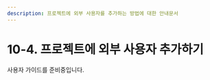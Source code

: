 ```yaml
---
description: 프로젝트에 외부 사용자를 추가하는 방법에 대한 안내문서
---
```


# 10-4. 프로젝트에 외부 사용자 추가하기

사용자 가이드를 준비중입니다.  

